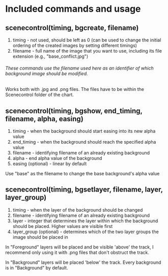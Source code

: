 # Included commands and usage
## scenecontrol(timing, bgcreate, filename)
1. timing - not used, should be left as 0 (can be used to change the initial ordering of the created images by setting different timings)
2. filename - full name of the image that you want to use, including its file extension (e.g., "base_conflict.jpg")

###### These commands use the filename used here as an identifier of which background image should be modified.

Works both with .jpg and .png files. The files have to be within the Scenecontrol folder of the chart.
## scenecontrol(timing, bgshow, end_timing, filename, alpha, easing)
1. timing - when the background should start easing into its new alpha value
2. end_timing - when the background should reach the specified alpha value
3. filename - identifying filename of an already existing background
4. alpha - end alpha value of the background
5. easing (optional) - linear by default

Use "base" as the filename to change the base background's alpha value
## scenecontrol(timing, bgsetlayer, filename, layer, layer_group)
1. timing - when the layer of the background should be changed
2. filename - identifying filename of an already existing background
3. layer - integer that determines the layer within which the background should be placed. Higher values are visible first
4. layer_group (optional) - determines which of the two layer groups the image should be placed in

In "Foreground" layers will be placed and be visible 'above' the track, I recommend only using it with .png files that don't obstruct the track.

In "Background" layers will be placed 'below' the track. Every background is in "Background" by default.

